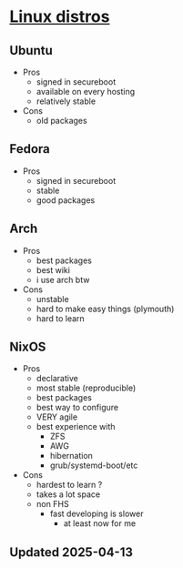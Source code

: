 # [Linux distros](./README.md)

## Ubuntu

- Pros
  - signed in secureboot
  - available on every hosting
  - relatively stable
- Cons
  - old packages

## Fedora

- Pros
  - signed in secureboot
  - stable
  - good packages

## Arch

- Pros
  - best packages
  - best wiki
  - i use arch btw
- Cons
  - unstable
  - hard to make easy things (plymouth)
  - hard to learn

## NixOS

- Pros
  - declarative
  - most stable (reproducible)
  - best packages
  - best way to configure
  - VERY agile
  - best experience with
    - ZFS
    - AWG
    - hibernation
    - grub/systemd-boot/etc
- Cons
  - hardest to learn ?
  - takes a lot space
  - non FHS
    - fast developing is slower
      - at least now for me

## Updated 2025-04-13
